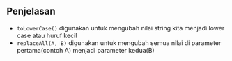## Penjelasan
  - `toLowerCase()` digunakan untuk mengubah nilai string kita menjadi lower case atau huruf kecil
  - `replaceAll(A, B)` digunakan untuk mengubah semua nilai di parameter pertama(contoh A) menjadi parameter kedua(B)
  